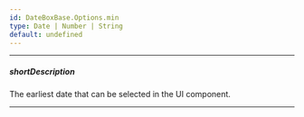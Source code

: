 ```yaml
---
id: DateBoxBase.Options.min
type: Date | Number | String
default: undefined
---
```

---
##### shortDescription
The earliest date that can be selected in the UI component.

---
